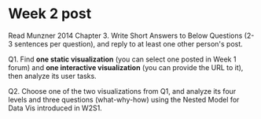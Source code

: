 # Week 2 post

Read Munzner 2014 Chapter 3.
Write Short Answers to Below Questions (2-3 sentences per question),
and reply to at least one other person's post.

Q1. Find **one static visualization**
(you can select one posted in Week 1 forum)
and **one interactive visualization** (you can provide the URL to it),
then analyze its user tasks.

Q2. Choose one of the two visualizations from Q1,
and analyze its four levels and three questions (what-why-how)
using the Nested Model for Data Vis introduced in W2S1.
